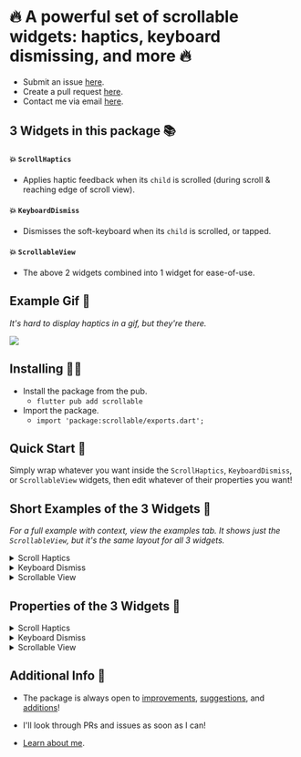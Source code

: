 # 🔥 A powerful set of scrollable widgets: haptics, keyboard dismissing, and more 🔥

- Submit an issue [here](https://github.com/mattrltrent/scrollable/issues).
- Create a pull request [here](https://github.com/mattrltrent/scrollable/pulls).
- Contact me via email [here](mailto:me@matthewtrent.me).

## 3 Widgets in this package 📚

#### 💥 `ScrollHaptics`

- Applies haptic feedback when its `child` is scrolled (during scroll & reaching edge of scroll view).

#### 💥 `KeyboardDismiss`

- Dismisses the soft-keyboard when its `child` is scrolled, or tapped.

#### 💥 `ScrollableView`

- The above 2 widgets combined into 1 widget for ease-of-use.

## Example Gif 📸

_It's hard to display haptics in a gif, but they're there._

<img src="https://github.com/mattrltrent/scrollable/blob/main/resources/example.gif?raw=true" style="display: inline"/>

## Installing 🧑‍🏫

- Install the package from the pub.
  - `flutter pub add scrollable`
- Import the package.
  - `import 'package:scrollable/exports.dart';`

## Quick Start 💨

Simply wrap whatever you want inside the `ScrollHaptics`, `KeyboardDismiss`, or `ScrollableView` widgets, then edit whatever of their properties you want!

## Short Examples of the 3 Widgets 📜

_For a full example with context, view the examples tab. It shows just the `ScrollableView`, but it's the same layout for all 3 widgets._

<details>
<summary>Scroll Haptics</summary>

## **`ScrollHaptics`**

```dart
ScrollHaptics(
        // <Assorted Properties Here>
        child: SingleChildScrollView(
          child: Column(
            children: [
              Container(height: 100, width: 100, color: Colors.redAccent),
              Container(height: 100, width: 100, color: Colors.blue),
              Container(height: 100, width: 100, color: Colors.purple),
            ],
          ),
        ),
      );
```

</details>

<details>
<summary>Keyboard Dismiss</summary>

## **`KeyboardDismiss`**

```dart
KeyboardDismiss(
          // <Assorted Properties Here>
        child: SingleChildScrollView(
          child: Column(
            children: [
              Container(height: 100, width: 100, color: Colors.redAccent),
              Container(height: 100, width: 100, color: Colors.blue),
              Container(height: 100, width: 100, color: Colors.purple),
            ],
          ),
        ),
      );
```

</details>

<details>
<summary>Scrollable View</summary>

## **`ScrollableView`**

```dart
ScrollableView(
          // <Assorted Properties Here>
        controller: ScrollController(),
        child: SingleChildScrollView(
          child: Column(
            children: [
              Container(height: 100, width: 100, color: Colors.redAccent),
              Container(height: 100, width: 100, color: Colors.blue),
              Container(height: 100, width: 100, color: Colors.purple),
            ],
          ),
        ),
      );
```

</details>

## Properties of the 3 Widgets 📜

<details>
<summary>Scroll Haptics</summary>

## **`ScrollHaptics`**

**Highly reccomended to use `ClampingScrollPhysics` for the physics of whatever scrollable you're wrapping, as it works best with haptics.**

- `child` (required): This widget's child.
- `bubbleUpScrollNotifications`: Whether the widget should bubble up scroll notifications, or block them.
- `heavyHapticsAtEdgeEnabled`: When a scroll reaches the edge, if there should be a haptic effect emitted.
- `hapticEffectAtEdge`: Which kind of haptic effect should be emitted when the scroll edge is reached?
- `hapticEffectDuringScroll`: Which kind of haptic effect should be emitted during the scroll.
- `distancebetweenHapticEffectsDuringScroll`: The distance, in pixels, that should be scrolled before emitting a new haptic scroll effect.
</details>

<details>
<summary>Keyboard Dismiss</summary>

## **`KeyboardDismiss`**

- `child` (required): This widget's child.
- `bubbleUpScrollNotifications`: Whether the widget should bubble up scroll notifications, or block them.
- `closeKeyboardOnTap`: If the keyboard should also be closed just on the widget being tapped.
</details>

<details>
<summary>Scrollable View</summary>

## **`ScrollableView`**

- `child` (required): This widget's child.
- `controller` (required): A `ScrollController` to manage the scrolling of the widget.
- `bubbleUpScrollNotifications`: Whether the widget should bubble up scroll notifications, or block them.
- `closeKeyboardOnScroll`: Whether the keyboard should be automatically closed on the widget being scrolled.
- `closeKeyboardOnTap`: If the keyboard should also be closed just on the widget being tapped.
- `physics`: Physics of the scroll view. **Highly reccomended to use `ClampingScrollPhysics` as it works best with haptics.**
- `scrollDirection`: Direction of the scroll.
- `inlineBottomOrRightPadding`: Inline padding of the scroll view. This is a clean substitute to having to add `SizedBox` widgets inside your scroll view. For the bottom (if vertical) or right (if horizontal) of the scroll view.
- `inlineTopOrLeftPadding`: Inline padding of the scroll view. This is a clean substitute to having to add `SizedBox` widgets inside your scroll view. For the top (if vertical) or left (if horizontal) of the scroll view.
- `padding`: Outer padding of the widget.
- `hapticsEnabled`: If haptics should be enabled.
- `distancebetweenHapticEffectsDuringScroll`: The distance, in pixels, that should be scrolled before emitting a new haptic scroll effect.
- `heavyHapticsAtEdgeEnabled`: If the haptics when the edge of the scroll is reached should be enabled or not.
- `hapticEffectAtEdge`: Which kind of haptic effect should be emitted when the scroll edge is reached?
- `hapticEffectDuringScroll`: Which kind of haptic effect should be emitted during the scroll.
- `primary`: Whether this is the primary scroll view associated with the parent `PrimaryScrollController`.
- `dragStartBehavior`: Determines the way that drag start behavior is handled.
- `restorationId`: Restoration ID to save and restore the scroll offset of the scrollable.
- `reverse`: Whether the scroll view scrolls in the reading direction.
</details>

## Additional Info 📣

- The package is always open to [improvements](https://github.com/mattrltrent/scrollable/issues), [suggestions](mailto:me@matthewtrent.me), and [additions](https://github.com/mattrltrent/scrollable/pulls)!

- I'll look through PRs and issues as soon as I can!

- [Learn about me](https://matthewtrent.me).
